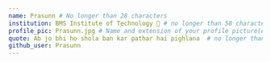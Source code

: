 ```yaml
---
name: Prasunn # No longer than 28 characters
institution: BMS Institute of Technology 🚩 # no longer than 58 characters
profile_pic: Prasunn.jpg # Name and extension of your profile picture(ex. mona.png)
quote: Ab jo bhi ho shola ban kar pathar hai pighlana  # no longer than 100 characters
github_user: Prasunn
---
```

